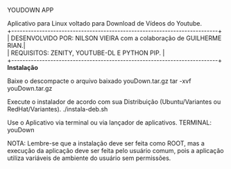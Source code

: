 YOUDOWN APP                      

Aplicativo para Linux voltado para Download de Vídeos do Youtube.<br/>
+--------------------------------------------------------------------------+<br/>
| DESENVOLVIDO POR: </b> NILSON VIEIRA com a colaboração de GUILHERME RIAN.|<br/>
| REQUISITOS: ZENITY, YOUTUBE-DL E PYTHON PIP.                             |<br/>
+--------------------------------------------------------------------------+<br/>
<b>Instalação</b>

Baixe o descompacte o arquivo baixado youDown.tar.gz
tar -xvf youDown.tar.gz

Execute o instalador de acordo com sua Distribuição (Ubuntu/Variantes ou RedHat/Variantes).
./instala-deb.sh

Use o Aplicativo via terminal ou via lançador de aplicativos.
TERMINAL:
youDown

NOTA: Lembre-se que a instalação deve ser feita como ROOT, mas a execução da aplicação deve ser feita pelo usuário comum, pois a aplicação utiliza variáveis de ambiente do usuário sem permissões.

